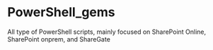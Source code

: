 # PowerShell_gems
All type of PowerShell scripts, mainly focused on SharePoint Online, SharePoint onprem, and ShareGate

